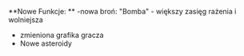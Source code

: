 **Nowe Funkcje: **
  -nowa broń: "Bomba" - większy zasięg rażenia i wolniejsza
  - zmieniona grafika gracza
  - Nowe asteroidy
    
